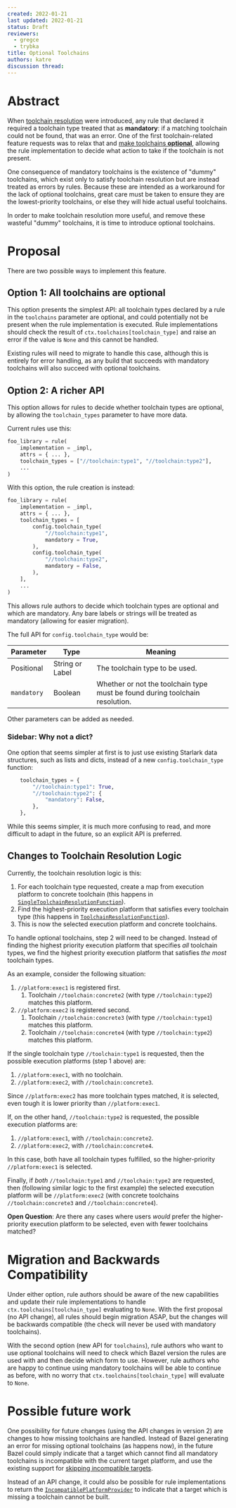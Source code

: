 ```yaml
---
created: 2022-01-21
last updated: 2022-01-21
status: Draft
reviewers:
  - gregce
  - trybka
title: Optional Toolchains
authors: katre
discussion thread:
---
```


# Abstract

When
[toolchain resolution](https://docs.bazel.build/versions/5.0.0/toolchains.html)
were introduced, any rule that declared it required a toolchain type treated
that as **mandatory**: if a matching toolchain could not be found, that was an
error. One of the first toolchain-related feature requests was to relax that and
[make toolchains **optional**](https://github.com/bazelbuild/bazel/issues/3601),
allowing the rule implementation to decide what action to take if the toolchain
is not present.

One consequence of mandatory toolchains is the existence of "dummy" toolchains,
which exist only to satisfy toolchain resolution but are instead treated as
errors by rules. Because these are intended as a workaround for the lack of
optional toolchains, great care must be taken to ensure they are the
lowest-priority toolchains, or else they will hide actual useful toolchains.

In order to make toolchain resolution more useful, and remove these wasteful
"dummy" toolchains, it is time to introduce optional toolchains.

# Proposal

There are two possible ways to implement this feature.

## Option 1: All toolchains are optional

This option presents the simplest API: all toolchain types declared by a rule in
the `toolchains` parameter are optional, and could potentially not be present
when the rule implementation is executed. Rule implementations should check the
result of `ctx.toolchains[toolchain_type]` and raise an error if the value is
`None` and this cannot be handled.

Existing rules will need to migrate to handle this case, although this is
entirely for error handling, as any build that succeeds with mandatory
toolchains will also succeed with optional toolchains.

## Option 2: A richer API

This option allows for rules to decide whether toolchain types are optional, by
allowing the `toolchain_types` parameter to have more data.

Current rules use this:

```py
foo_library = rule(
    implementation = _impl,
    attrs = { ... },
    toolchain_types = ["//toolchain:type1", "//toolchain:type2"],
    ...
)
```

With this option, the rule creation is instead:

```py
foo_library = rule(
    implementation = _impl,
    attrs = { ... },
    toolchain_types = [
        config.toolchain_type(
            "//toolchain:type1",
            mandatory = True,
        ),
        config.toolchain_type(
            "//toolchain:type2",
            mandatory = False,
        ),
    ],
    ...
)
```

This allows rule authors to decide which toolchain types are optional and which
are mandatory. Any bare labels or strings will be treated as mandatory (allowing
for easier migration).

The full API for `config.toolchain_type` would be:

| Parameter             | Type            | Meaning                           |
| --------------------- | --------------- | --------------------------------- |
| Positional            | String or Label | The toolchain type to be used.    |
| `mandatory`           | Boolean         | Whether or not the toolchain type must be found during  toolchain resolution. |

Other parameters can be added as needed.

### Sidebar: Why not a dict?

One option that seems simpler at first is to just use existing Starlark data
structures, such as lists and dicts, instead of a new `config.toolchain_type`
function:

```py
    toolchain_types = {
        "//toolchain:type1": True,
        "//toolchain:type2": {
            "mandatory": False,
        },
    },
```

While this seems simpler, it is much more confusing to read, and more difficult
to adapt in the future, so an explicit API is preferred.

## Changes to Toolchain Resolution Logic

Currently, the toolchain resolution logic is this:

1.  For each toolchain type requested, create a map from execution platform to
    concrete toolchain (this happens in
    [`SingleToolchainResolutionFunction`](https://cs.opensource.google/bazel/bazel/+/master:src/main/java/com/google/devtools/build/lib/skyframe/SingleToolchainResolutionFunction.java;drc=77ebecce81128103d66b071cf12fed434b9a6c1c)).
2.  Find the highest-priority execution platform that satisfies every toolchain
    type (this happens in
    [`ToolchainResolutionFunction`](https://cs.opensource.google/bazel/bazel/+/master:src/main/java/com/google/devtools/build/lib/skyframe/ToolchainResolutionFunction.java)).
3.  This is now the selected execution platform and concrete toolchains.

To handle optional toolchains, step 2 will need to be changed. Instead of
finding the highest priority execution platform that specifies *all* toolchain
types, we find the highest priority execution platform that satisfies *the most*
toolchain types.

As an example, consider the following situation:

1.  `//platform:exec1` is registered first.
    1.  Toolchain `//toolchain:concrete2` (with type `//toolchain:type2`)
        matches this platform.
1.  `//platform:exec2` is registered second.
    1.  Toolchain `//toolchain:concrete3` (with type `//toolchain:type1`)
        matches this platform.
    1.  Toolchain `//toolchain:concrete4` (with type `//toolchain:type2`)
        matches this platform.

If the single toolchain type `//toolchain:type1` is requested, then the possible
execution platforms (step 1 above) are:

1.  `//platform:exec1`, with no toolchain.
2.  `//platform:exec2`, with `//toolchain:concrete3`.

Since `//platform:exec2` has more toolchain types matched, it is selected, even
tough it is lower priority than `//platform:exec1`.

If, on the other hand, `//toolchain:type2` is requested, the possible execution
platforms are:

1.  `//platform:exec1`, with `//toolchain:concrete2`.
2.  `//platform:exec2`, with `//toolchain:concrete4`.

In this case, both have all toolchain types fulfilled, so the higher-priority
`//platform:exec1` is selected.

Finally, if *both* `//toolchain:type1` and `//toolchain:type2` are requested,
then (following similar logic to the first example) the selected execution
platform will be `//platform:exec2` (with concrete toolchains
`//toolchain:concrete3` and `//toolchain:concrete4`).

**Open Question**: Are there any cases where users *would* prefer the
higher-priority execution platform to be selected, even with fewer toolchains
matched?

# Migration and Backwards Compatibility

Under either option, rule authors should be aware of the new capabilities and
update their rule implementations to handle `ctx.toolchains[toolchain_type]`
evaluating to `None`. With the first proposal (no API change), all rules should
begin migration ASAP, but the changes will be backwards compatible (the check
will never be used with mandatory toolchains).

With the second option (new API for `toolchains`), rule authors who want to use
optional toolchains will need to check which Bazel version the rules are used
with and then decide which form to use. However, rule authors who are happy to
continue using mandatory toolchains will be able to continue as before, with no
worry that `ctx.toolchains[toolchain_type]` will evaluate to `None`.

# Possible future work

One possibility for future changes (using the API changes in version 2) are
changes to how missing toolchains are handled. Instead of Bazel generating an
error for missing optional toolchains (as happens now), in the future Bazel
could simply indicate that a target which cannot find all mandatory toolchains
is incompatible with the current target platform, and use the existing support
for
[skipping incompatible targets](https://docs.bazel.build/versions/5.0.0/platforms.html#skipping-incompatible-targets).

Instead of an API change, it could also be possible for rule implementations to
return the
[`IncompatiblePlatformProvider`](https://docs.bazel.build/versions/5.0.0/skylark/lib/IncompatiblePlatformProvider.html)
to indicate that a target which is missing a toolchain cannot be built.

